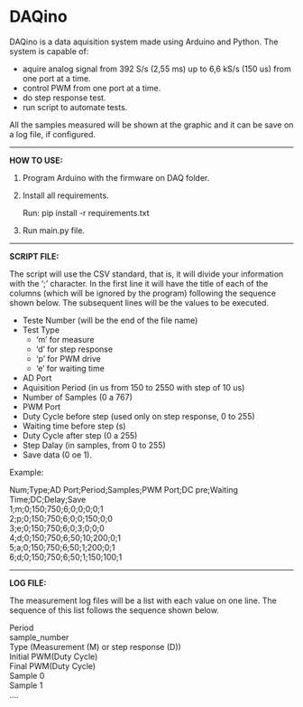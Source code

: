 # DAQino
DAQino is a data aquisition system made using Arduino and Python. The system is capable of:
- aquire analog signal from 392 S/s (2,55 ms) up to 6,6 kS/s (150 us) from one port at a time.
- control PWM from one port at a time.
- do step response test.
- run script to automate tests.

All the samples measured will be shown at the graphic and it can be save on a log file, if configured.

-----------------------------
**HOW TO USE:**
1. Program Arduino with the firmware on DAQ folder.
2. Install all requirements.

    Run: pip install -r requirements.txt

3. Run main.py file.
------------------------------
**SCRIPT FILE:**

The script will use the CSV standard, that is, it will divide your information with the ‘;’ character. In the first line it will have the title of each of the columns (which will be ignored by the program) following the sequence shown below. The subsequent lines will be the values ​​to be executed.

-	Teste Number (will be the end of the file name)
-	Test Type 
    *    ‘m’ for measure
    *	‘d’ for step response
    *	‘p’ for PWM drive
    *	‘e’ for waiting time
-	AD Port
-	Aquisition Period (in us from 150 to 2550 with step of 10 us)
-	Number of Samples (0 a 767)
-	PWM Port
-	Duty Cycle before step (used only on step response, 0 to 255)
-	Waiting time before step (s)
-	Duty Cycle after step (0 a 255)
-	Step Dalay (in samples, from 0 to 255)
-	Save data (0 oe 1).

Example:

Num;Type;AD Port;Period;Samples;PWM Port;DC pre;Waiting Time;DC;Delay;Save<br/>
1;m;0;150;750;6;0;0;0;0;1<br/>
2;p;0;150;750;6;0;0;150;0;0<br/>
3;e;0;150;750;6;0;3;0;0;0<br/>
4;d;0;150;750;6;50;10;200;0;1<br/>
5;a;0;150;750;6;50;1;200;0;1<br/>
6;d;0;150;750;6;50;1;150;100;1<br/>

------------------------------
**LOG FILE:**

The measurement log files will be a list with each value on one line. The sequence of this list follows the sequence shown below.

Period<br/>
sample_number<br/>
Type (Measurement (M) or step response (D))<br/>
Initial PWM(Duty Cycle)<br/>
Final PWM(Duty Cycle)<br/>
Sample 0<br/>
Sample 1<br/>
....







